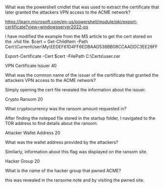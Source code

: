 

What was the powershell cmdlet that was used to extract the certificate that later granted the attackers VPN access to the ACME network?

https://learn.microsoft.com/en-us/powershell/module/pki/export-certificate?view=windowsserver2022-ps

I have modified the example from the MS article to get the cert stored on the .vhd file.
$cert = Get-ChildItem -Path Cert:\CurrentUser\My\EEDEF61D4FF6EDBAAD538BB08CCAADDC3EE28FF

Export-Certificate -Cert $cert -FilePath C:\Certs\user.cer

 VPN Certificate Issuer
40

What was the common name of the issuer of the certificate that granted the attackers VPN access to the ACME network?

Simply opening the cert file revealed the information about the issuer.


 Crypto Ransom
20

What cryptocurrency was the ransom amount requested in?


After finding the notepad file stored in the startup folder, I navigated to the TOR address to find details about the ransom.

 Attacker Wallet Address
20

What was the wallet address provided by the attackers?


Similarly, information about this flag was displayed on the ransom site. 

 Hacker Group
20

What is the name of the hacker group that pwned ACME?


this was revealed in the ransome note and by visiting the pwned site.

